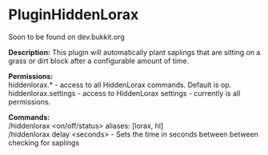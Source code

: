 # PluginHiddenLorax  
  
Soon to be found on dev.bukkit.org  

**Description:**
This plugin will automatically plant saplings that are sitting on a grass or dirt block after a configurable amount of time.

**Permissions:**  
hiddenlorax.* - access to all HiddenLorax commands. Default is op.  
hiddenlorax.settings - access to HiddenLorax settings - currently is all permissions.  

**Commands:**  
/hiddenlorax \<on/off/status> aliases: [lorax, hl]  
/hiddenlorax delay \<seconds> - Sets the time in seconds between between checking for saplings
